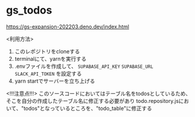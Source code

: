 # gs_todos
https://gs-expansion-202203.deno.dev/index.html

<利用方法>
1. このレポジトリをcloneする
2. terminalにて、yarnを実行する
3. .envファイルを作成して、 `SUPABASE_API_KEY` `SUPABASE_URL` `SLACK_API_TOKEN` を設定する
4. yarn startでサーバーを立ち上げる

<!!!注意点!!!>
このソースコードにおいてはテーブル名をtodosとしているため、そこを自分の作成したテーブル名に修正する必要があり
todo.repository.jsにおいて、"todos"となっているところを、"todo_table"に修正する
